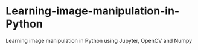 # Learning-image-manipulation-in-Python
Learning image manipulation in Python using Jupyter, OpenCV and Numpy
